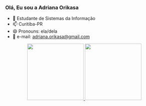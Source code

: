 ### Olá, Eu sou a Adriana Orikasa

- 🌱 Estudante de Sistemas da Informação
- 📫 Curitiba-PR
- 😄 Pronouns: ela/dela
- :love_letter: e-mail: adriana.orikasa@gmail.com

<div align="center">
  <a href="https://github.com/AdrianaOrikasa">
  <img height="180em" src="https://github-readme-stats.vercel.app/api?username=AdrianaOrikasa&show_icons=true&theme=highcontrast&include_all_commits=true&count_private=true"/>
  <img height="180em" src="https://github-readme-stats.vercel.app/api/top-langs/?username=AdrianaOrikasa&layout=compact&langs_count=7&theme=highcontrast"/>
</div>

 
